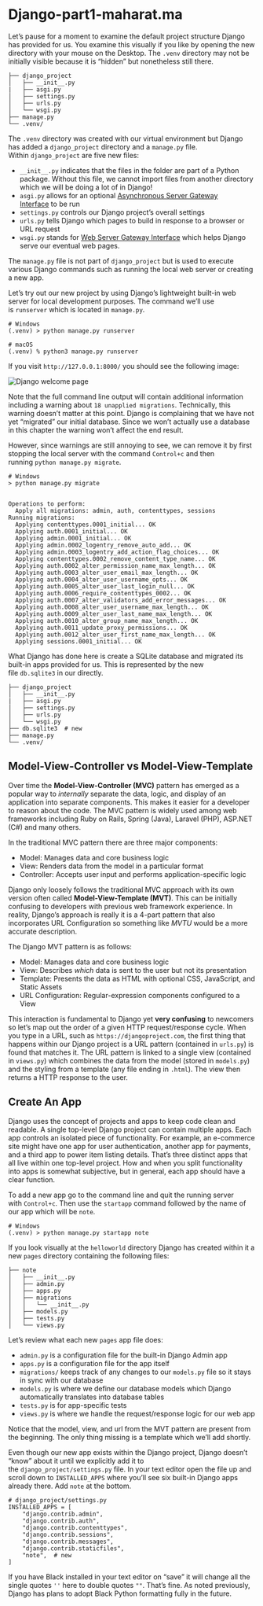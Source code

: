 # Django-part1-maharat.ma
Let’s pause for a moment to examine the default project structure Django has provided for us. You examine this visually if you like by opening the new directory with your mouse on the Desktop. The `.venv` directory may not be initially visible because it is “hidden” but nonetheless still there.

```
├── django_project
│   ├── __init__.py
|   ├── asgi.py
│   ├── settings.py
│   ├── urls.py
│   └── wsgi.py
├── manage.py
└── .venv/
```

The `.venv` directory was created with our virtual environment but Django has added a `django_project` directory and a `manage.py` file. Within `django_project` are five new files:

-   `__init__.py` indicates that the files in the folder are part of a Python package. Without this file, we cannot import files from another directory which we will be doing a lot of in Django!
-   `asgi.py` allows for an optional [Asynchronous Server Gateway Interface](https://asgi.readthedocs.io/en/latest/specs/main.html) to be run
-   `settings.py` controls our Django project’s overall settings
-   `urls.py` tells Django which pages to build in response to a browser or URL request
-   `wsgi.py` stands for [Web Server Gateway Interface](https://en.wikipedia.org/wiki/Web_Server_Gateway_Interface) which helps Django serve our eventual web pages.

The `manage.py` file is not part of `django_project` but is used to execute various Django commands such as running the local web server or creating a new app.

Let’s try out our new project by using Django’s lightweight built-in web server for local development purposes. The command we’ll use is `runserver` which is located in `manage.py`.

```
# Windows
(.venv) > python manage.py runserver

# macOS
(.venv) % python3 manage.py runserver
```

If you visit `http://127.0.0.1:8000/` you should see the following image:

![Django welcome page](https://djangoforbeginners.com/images/00_welcome40.png)

Note that the full command line output will contain additional information including a warning about `18 unapplied migrations`. Technically, this warning doesn’t matter at this point. Django is complaining that we have not yet “migrated” our initial database. Since we won’t actually use a database in this chapter the warning won’t affect the end result.

However, since warnings are still annoying to see, we can remove it by first stopping the local server with the command `Control+c` and then running `python manage.py migrate`.

```
# Windows
> python manage.py migrate


Operations to perform:
  Apply all migrations: admin, auth, contenttypes, sessions
Running migrations:
  Applying contenttypes.0001_initial... OK
  Applying auth.0001_initial... OK
  Applying admin.0001_initial... OK
  Applying admin.0002_logentry_remove_auto_add... OK
  Applying admin.0003_logentry_add_action_flag_choices... OK
  Applying contenttypes.0002_remove_content_type_name... OK
  Applying auth.0002_alter_permission_name_max_length... OK
  Applying auth.0003_alter_user_email_max_length... OK
  Applying auth.0004_alter_user_username_opts... OK
  Applying auth.0005_alter_user_last_login_null... OK
  Applying auth.0006_require_contenttypes_0002... OK
  Applying auth.0007_alter_validators_add_error_messages... OK
  Applying auth.0008_alter_user_username_max_length... OK
  Applying auth.0009_alter_user_last_name_max_length... OK
  Applying auth.0010_alter_group_name_max_length... OK
  Applying auth.0011_update_proxy_permissions... OK
  Applying auth.0012_alter_user_first_name_max_length... OK
  Applying sessions.0001_initial... OK
```

What Django has done here is create a SQLite database and migrated its built-in apps provided for us. This is represented by the new file `db.sqlite3` in our directly.

```
├── django_project
│   ├── __init__.py
|   ├── asgi.py
│   ├── settings.py
│   ├── urls.py
│   └── wsgi.py
├── db.sqlite3  # new
├── manage.py
└── .venv/
```

## Model-View-Controller vs Model-View-Template

Over time the **Model-View-Controller (MVC)** pattern has emerged as a popular way to _internally_ separate the data, logic, and display of an application into separate components. This makes it easier for a developer to reason about the code. The MVC pattern is widely used among web frameworks including Ruby on Rails, Spring (Java), Laravel (PHP), ASP.NET (C#) and many others.

In the traditional MVC pattern there are three major components:

-   Model: Manages data and core business logic
-   View: Renders data from the model in a particular format
-   Controller: Accepts user input and performs application-specific logic

Django only loosely follows the traditional MVC approach with its own version often called **Model-View-Template (MVT)**. This can be initially confusing to developers with previous web framework experience. In reality, Django’s approach is really it is a 4-part pattern that also incorporates URL Configuration so something like _MVTU_ would be a more accurate description.

The Django MVT pattern is as follows:

-   Model: Manages data and core business logic
-   View: Describes _which_ data is sent to the user but not its presentation
-   Template: Presents the data as HTML with optional CSS, JavaScript, and Static Assets
-   URL Configuration: Regular-expression components configured to a View

This interaction is fundamental to Django yet **very confusing** to newcomers so let’s map out the order of a given HTTP request/response cycle. When you type in a URL, such as `https://djangoproject.com`, the first thing that happens within our Django project is a URL pattern (contained in `urls.py`) is found that matches it. The URL pattern is linked to a single view (contained in `views.py`) which combines the data from the model (stored in `models.py`) and the styling from a template (any file ending in `.html`). The view then returns a HTTP response to the user.


## Create An App

Django uses the concept of projects and apps to keep code clean and readable. A single top-level Django project can contain multiple apps. Each app controls an isolated piece of functionality. For example, an e-commerce site might have one app for user authentication, another app for payments, and a third app to power item listing details. That’s three distinct apps that all live within one top-level project. How and when you split functionality into apps is somewhat subjective, but in general, each app should have a clear function.

To add a new app go to the command line and quit the running server with `Control+c`. Then use the `startapp` command followed by the name of our app which will be `note`.

```
# Windows
(.venv) > python manage.py startapp note
```

If you look visually at the `helloworld` directory Django has created within it a new `pages` directory containing the following files:

```
├── note
│   ├── __init__.py
│   ├── admin.py
│   ├── apps.py
│   ├── migrations
│   │   └── __init__.py
│   ├── models.py
│   ├── tests.py
│   └── views.py
```

Let’s review what each new `pages` app file does:

-   `admin.py` is a configuration file for the built-in Django Admin app
-   `apps.py` is a configuration file for the app itself
-   `migrations/` keeps track of any changes to our `models.py` file so it stays in sync with our database
-   `models.py` is where we define our database models which Django automatically translates into database tables
-   `tests.py` is for app-specific tests
-   `views.py` is where we handle the request/response logic for our web app

Notice that the model, view, and url from the MVT pattern are present from the beginning. The only thing missing is a template which we’ll add shortly.

Even though our new app exists within the Django project, Django doesn’t “know” about it until we explicitly add it to the `django_project/settings.py` file. In your text editor open the file up and scroll down to `INSTALLED_APPS` where you’ll see six built-in Django apps already there. Add `note` at the bottom.

```
# django_project/settings.py
INSTALLED_APPS = [
    "django.contrib.admin",
    "django.contrib.auth",
    "django.contrib.contenttypes",
    "django.contrib.sessions",
    "django.contrib.messages",
    "django.contrib.staticfiles",
    "note",  # new
]
```

If you have Black installed in your text editor on “save” it will change all the single quotes `''` here to double quotes `""`. That’s fine. As noted previously, Django has plans to adopt Black Python formatting fully in the future.